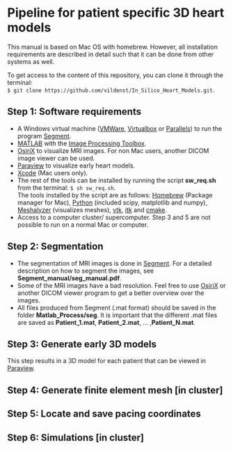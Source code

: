 # Pipeline for patient specific 3D heart models #

This manual is based on Mac OS with homebrew. However, all installation requirements are described in 
detail such that it can be done from other systems as well.

To get access to the content of this repository, you can clone it through the terminal:  
```$ git clone https://github.com/vildenst/In_Silico_Heart_Models.git```.

## Step 1: Software requirements ##

* A Windows virtual machine ([VMWare](https://www.vmware.com), [Virtualbox](https://www.virtualbox.org) or [Parallels](http://www.parallels.com/eu/)) to run the program [Segment](http://medviso.com/download2/).
* [MATLAB](https://se.mathworks.com/products/matlab.html) with the [Image Processing Toolbox](https://se.mathworks.com/products/image.html).
* [OsiriX](http://www.osirix-viewer.com) to visualize MRI images. For non Mac users, another DICOM image viewer can be used.
* [Paraview](https://www.paraview.org) to visualize early heart models.
* [Xcode](https://developer.apple.com/xcode/) (Mac users only).
* The rest of the tools can be installed by running the script **sw_req.sh** from the terminal: ```$ sh sw_req.sh```.   
The tools installed by the script are as follows: [Homebrew](https://brew.sh) (Package manager for Mac), 
[Python](http://python.org) (included scipy, matplotlib and numpy), [Meshalyzer](https://github.com/cardiosolv/meshalyzer) 
(visualizes meshes), [vtk](http://www.vtk.org), [itk](https://itk.org) and [cmake](https://cmake.org).
* Access to a computer cluster/ supercomputer. Step 3 and 5 are not possible to run on a normal Mac or computer.

## Step 2: Segmentation ##

* The segmentation of MRI images is done in [Segment](http://medviso.com/download2/). For a detailed description on how to segment the images, see **Segment_manual/seg_manual.pdf**.
* Some of the MRI images have a bad resolution. Feel free to use [OsiriX](http://www.osirix-viewer.com) or another DICOM viewer program to get a better overview over the images.
* All files produced from Segment (.mat format) should be saved in the folder **Matlab_Process/seg**. It is important that the different .mat files are saved as **Patient_1.mat**, **Patient_2.mat**, ... ,**Patient_N.mat**.

## Step 3: Generate early 3D models ##

This step results in a 3D model for each patient that can be viewed in [Paraview](https://www.paraview.org).


## Step 4: Generate finite element mesh [in cluster] ##

## Step 5: Locate and save pacing coordinates ##

## Step 6: Simulations [in cluster] ##